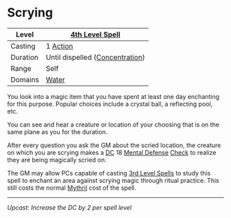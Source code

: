 # Scrying

| Level    | [4th Level Spell](4th%20Level%20Spells.md)                            |
| -------- | --------------------------------------------------------------------- |
| Casting  | 1 [Action](../../../../Game%20Procedures/Core%20Procedures/Action.md) |
| Duration | Until dispelled ([Concentration](../../Concentration.md))             |
| Range    | Self                                                                  |
| Domains  | [Water](../../Spell%20Domains/Water.md)                               |

You look into a magic item that you have spent at least one day enchanting for this purpose. Popular choices include a crystal ball, a reflecting pool, etc.

You can see and hear a creature or location of your choosing that is on the same plane as you for the duration.

After every question you ask the GM about the scried location, the creature on which you are scrying makes a [DC](../../../../Game%20Procedures/Core%20Procedures/DC.md) 18 [Mental Defense](../../../../Player%20Characters/Derived%20Statistics/Mental%20Defense.md) [Check](../../../../Game%20Procedures/Core%20Procedures/Check.md) to realize they are being magically scried on.

The GM may allow PCs capable of casting [3rd Level Spells](../Level%203/3rd%20Level%20Spells.md) to study this spell to enchant an area against scrying magic through ritual practice. This still costs the normal [Mythril](../../../Spellcasting/Mythril.md) cost of the spell.

---
*Upcast: Increase the DC by 2 per spell level*
